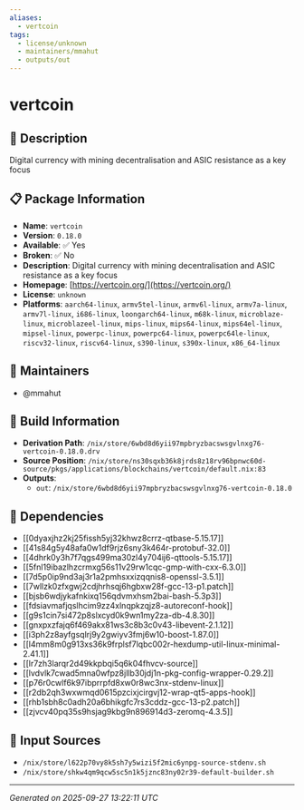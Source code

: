 ```yaml
---
aliases:
  - vertcoin
tags:
  - license/unknown
  - maintainers/mmahut
  - outputs/out
---
```


# vertcoin

## 📝 Description

Digital currency with mining decentralisation and ASIC resistance as a key focus

## 📋 Package Information

- **Name**: `vertcoin`
- **Version**: `0.18.0`
- **Available**: ✅ Yes
- **Broken**: ✅ No
- **Description**: Digital currency with mining decentralisation and ASIC resistance as a key focus
- **Homepage**: [https://vertcoin.org/](https://vertcoin.org/)
- **License**: `unknown`
- **Platforms**: `aarch64-linux`, `armv5tel-linux`, `armv6l-linux`, `armv7a-linux`, `armv7l-linux`, `i686-linux`, `loongarch64-linux`, `m68k-linux`, `microblaze-linux`, `microblazeel-linux`, `mips-linux`, `mips64-linux`, `mips64el-linux`, `mipsel-linux`, `powerpc-linux`, `powerpc64-linux`, `powerpc64le-linux`, `riscv32-linux`, `riscv64-linux`, `s390-linux`, `s390x-linux`, `x86_64-linux`
## 👥 Maintainers

- @mmahut


## 🔧 Build Information

- **Derivation Path**: `/nix/store/6wbd8d6yii97mpbryzbacswsgvlnxg76-vertcoin-0.18.0.drv`
- **Source Position**: `/nix/store/ns30sqxb36k8jrds8z18rv96bpnwc60d-source/pkgs/applications/blockchains/vertcoin/default.nix:83`
- **Outputs**:
  - `out`:  `/nix/store/6wbd8d6yii97mpbryzbacswsgvlnxg76-vertcoin-0.18.0`

## 🔗 Dependencies

- [[0dyaxjhz2kj25fissh5yj32khwz8crrz-qtbase-5.15.17]]
- [[41s84g5y48afa0w1df9rjz6sny3k464r-protobuf-32.0]]
- [[4dhrk0y3h7f7qgs499ma30zl4y704ij6-qttools-5.15.17]]
- [[5fnl19ibazlhzcrmxg56s11v29rw1cqc-gmp-with-cxx-6.3.0]]
- [[7d5p0ip9nd3aj3r1a2pmhsxxizqqnis8-openssl-3.5.1]]
- [[7wllzk0zfxgwj2cdjhrhsqj6hgbxw28f-gcc-13-p1.patch]]
- [[bjsb6wdjykafnkixq156qdvmxhsm2bai-bash-5.3p3]]
- [[fdsiavmafjqslhcim9zz4xlnqpkzqjz8-autoreconf-hook]]
- [[g9s1cin7si472p8slxcyd0k9wn1my2za-db-4.8.30]]
- [[gnxpxzfajq6f469akx81ws3c8b3c0v43-libevent-2.1.12]]
- [[i3ph2z8ayfgsqlrj9y2gwiyv3fmj6w10-boost-1.87.0]]
- [[l4mm8m0g913xs36k9frplsf7lqbc002r-hexdump-util-linux-minimal-2.41.1]]
- [[lr7zh3larqr2d49kkpbqi5q6k04fhvcv-source]]
- [[lvdvlk7cwad5mna0wfpz8jllb30jdj1n-pkg-config-wrapper-0.29.2]]
- [[p76r0cwlf6k97ibprrpfd8xw0r8wc3nx-stdenv-linux]]
- [[r2db2qh3wxwmqd0615pzcixjcirgvj12-wrap-qt5-apps-hook]]
- [[rhb1sbh8c0adh20a6bhikgfc7rs3cddz-gcc-13-p2.patch]]
- [[zjvcv40pq35s9hsjag9kbg9n896914d3-zeromq-4.3.5]]

## 📁 Input Sources

- `/nix/store/l622p70vy8k5sh7y5wizi5f2mic6ynpg-source-stdenv.sh`
- `/nix/store/shkw4qm9qcw5sc5n1k5jznc83ny02r39-default-builder.sh`

---
*Generated on 2025-09-27 13:22:11 UTC*
